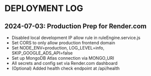 # DEPLOYMENT LOG

## 2024-07-03: Production Prep for Render.com

- Disabled local development IP allow rule in ruleEngine.service.js
- Set CORS to only allow production frontend domain
- Set NODE_ENV=production, LOG_LEVEL=info, SKIP_GOOGLE_ADS_API=false
- Set up MongoDB Atlas connection via MONGO_URI
- All secrets and config set via Render.com dashboard
- (Optional) Added health check endpoint at /api/health 